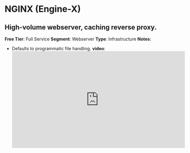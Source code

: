 # NGINX (Engine-X)
## High-volume webserver, caching reverse proxy.
**Free Tier**: Full Service
**Segment**: Webserver
**Type**: Infrastructure
**Notes**: 
- Defaults to programmatic file handling.
**video**: <iframe width='560' height='315' src='https://www.youtube.com/embed/JKxlsvZXG7c' title='YouTube video player' frameborder='0' allow='accelerometer; autoplay; clipboard-write; encrypted-media; gyroscope; picture-in-picture' allowfullscreen>
